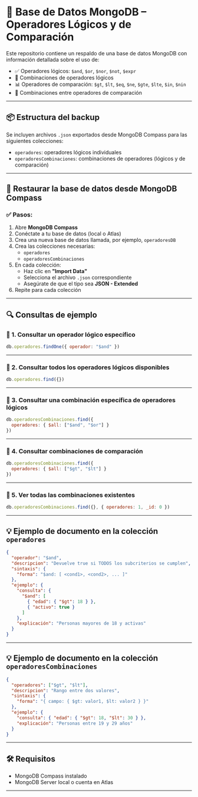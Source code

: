 # 🧠 Base de Datos MongoDB – Operadores Lógicos y de Comparación

Este repositorio contiene un respaldo de una base de datos MongoDB con información detallada sobre el uso de:

- ✅ Operadores lógicos: `$and`, `$or`, `$nor`, `$not`, `$expr`
- 🔁 Combinaciones de operadores lógicos
- 📊 Operadores de comparación: `$gt`, `$lt`, `$eq`, `$ne`, `$gte`, `$lte`, `$in`, `$nin`
- 🧩 Combinaciones entre operadores de comparación



---

## 📦 Estructura del backup

Se incluyen archivos `.json` exportados desde MongoDB Compass para las siguientes colecciones:

- `operadores`: operadores lógicos individuales
- `operadoresCombinaciones`: combinaciones de operadores (lógicos y de comparación)

---

## 🔄 Restaurar la base de datos desde MongoDB Compass

### ✅ Pasos:

1. Abre **MongoDB Compass**
2. Conéctate a tu base de datos (local o Atlas)
3. Crea una nueva base de datos llamada, por ejemplo, `operadoresDB`
4. Crea las colecciones necesarias:  
   - `operadores`  
   - `operadoresCombinaciones`
5. En cada colección:
   - Haz clic en **"Import Data"**
   - Selecciona el archivo `.json` correspondiente
   - Asegúrate de que el tipo sea **JSON - Extended**
6. Repite para cada colección

---

## 🔍 Consultas de ejemplo

### 📌 1. Consultar un operador lógico específico

```js
db.operadores.findOne({ operador: "$and" })
```

---

### 📌 2. Consultar todos los operadores lógicos disponibles

```js
db.operadores.find({})
```

---

### 📌 3. Consultar una combinación específica de operadores lógicos

```js
db.operadoresCombinaciones.find({
  operadores: { $all: ["$and", "$or"] }
})
```

---

### 📌 4. Consultar combinaciones de comparación

```js
db.operadoresCombinaciones.find({
  operadores: { $all: ["$gt", "$lt"] }
})
```

---

### 📌 5. Ver todas las combinaciones existentes

```js
db.operadoresCombinaciones.find({}, { operadores: 1, _id: 0 })
```

---

## 💡 Ejemplo de documento en la colección `operadores`

```json
{
  "operador": "$and",
  "descripcion": "Devuelve true si TODOS los subcriterios se cumplen",
  "sintaxis": {
    "forma": "$and: [ <cond1>, <cond2>, ... ]"
  },
  "ejemplo": {
    "consulta": {
      "$and": [
        { "edad": { "$gt": 18 } },
        { "activo": true }
      ]
    },
    "explicación": "Personas mayores de 18 y activas"
  }
}
```

---

## 💡 Ejemplo de documento en la colección `operadoresCombinaciones`

```json
{
  "operadores": ["$gt", "$lt"],
  "descripcion": "Rango entre dos valores",
  "sintaxis": {
    "forma": "{ campo: { $gt: valor1, $lt: valor2 } }"
  },
  "ejemplo": {
    "consulta": { "edad": { "$gt": 18, "$lt": 30 } },
    "explicación": "Personas entre 19 y 29 años"
  }
}
```

---

## 🛠️ Requisitos

- MongoDB Compass instalado
- MongoDB Server local o cuenta en Atlas

---


